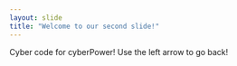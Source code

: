 ```yaml
---
layout: slide
title: "Welcome to our second slide!"
---
```

Cyber code for cyberPower!
Use the left arrow to go back!